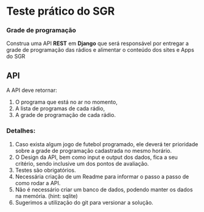 # Teste prático do SGR #
### Grade de programação ###

Construa uma API **REST** em **Django** que será responsável por entregar a grade de programação das rádios e alimentar o conteúdo dos sites e Apps do SGR

## API 
A API deve retornar:

1. O programa que está no ar no momento,
2. A lista de programas de cada rádio,
3. A grade de programação de cada rádio.


### **Detalhes**:
1. Caso exista algum jogo de futebol programado, ele deverá ter prioridade sobre a grade de programação cadastrada no mesmo horário.
2. O Design da API, bem como input e output dos dados, fica a seu critério, sendo inclusive um dos pontos de avaliação.
3. Testes são obrigatórios.
4. Necessária criação de um Readme para informar o passo a passo de como rodar a API.
5. Não é necessário criar um banco de dados, podendo manter os dados na memória. (hint: sqlite)
6. Sugerimos a utilização do git para versionar a solução.
